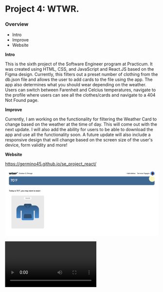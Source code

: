 # Project 4: WTWR.

### Overview

- Intro
- Improve
- Website

**Intro**

This is the sixth project of the Software Engineer program at Practicum. It was created using HTML, CSS, and JavaScript and React.JS based on the Figma design. Currently, this filters out a preset number of clothing from the db.json file and allows the user to add cards to the file using the app. The app also determines what you should wear depending on the weather. Users can switch between Farenheit and Celcius temperatures, navigate to the profile where users can see all the clothes/cards and navigate to a 404 Not Found page.

**Improve**

Currently, I am working on the functionality for filtering the Weather Card to change based on the weather at the time of day. This will come out with the next update. I will also add the ability for users to be able to download the app and use all the functionality soon. A future update will also include a responsive design that will change based on the screen size of the user's device, form validity and more!

**Website**

https://germino45.github.io/se_project_react/

![](./src/images/WTWR%20Sreenshot%201.png)

![](.src/WTWR_functionality_video.mp4)
